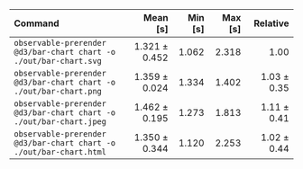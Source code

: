 | Command | Mean [s] | Min [s] | Max [s] | Relative |
|:---|---:|---:|---:|---:|
| `observable-prerender @d3/bar-chart chart -o ./out/bar-chart.svg` | 1.321 ± 0.452 | 1.062 | 2.318 | 1.00 |
| `observable-prerender @d3/bar-chart chart -o ./out/bar-chart.png` | 1.359 ± 0.024 | 1.334 | 1.402 | 1.03 ± 0.35 |
| `observable-prerender @d3/bar-chart chart -o ./out/bar-chart.jpeg` | 1.462 ± 0.195 | 1.273 | 1.813 | 1.11 ± 0.41 |
| `observable-prerender @d3/bar-chart chart -o ./out/bar-chart.html` | 1.350 ± 0.344 | 1.120 | 2.253 | 1.02 ± 0.44 |
